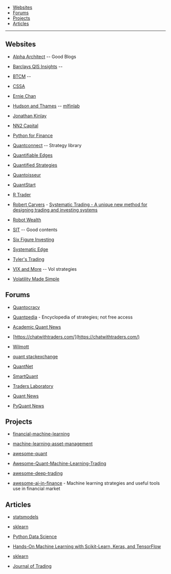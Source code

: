 * [Websites](#websites)
* [Forums](#forums)
* [Projects](#projects)
* [Articles](#articles)

- - -

## Websites

* [Alpha Architect](https://alphaarchitect.com/blog/) -- Good Blogs

* [Barclays QIS Insights](https://indices.barclays/IM/21/en/indices/static/our-insights.app) --

* [BTCM](https://btcm.co/tag/blog/) --

* [CSSA](https://cssanalytics.wordpress.com/)

* [Ernie Chan](https://epchan.blogspot.com/)

* [Hudson and Thames](https://hudsonthames.org/research/) -- [mlfinlab](https://github.com/hudson-and-thames/mlfinlab)

* [Jonathan Kinlay](http://jonathankinlay.com/)

* [NN2 Capital](http://blog.harbourfronts.com/)

* [Python for Finance](https://www.pythonforfinance.net/)

* [Quantconnect](https://www.quantconnect.com/tutorials/strategy-library/strategy-library) -- Strategy library

* [Quantifiable Edges](https://quantifiableedges.com/blog/)

* [Quantified Strategies](http://www.quantifiedstrategies.com/)

* [Quantoisseur](https://quantoisseur.com/)

* [QuantStart](https://www.quantstart.com/articles/)

* [R Trader](https://www.thertrader.com/)

* [Robert Carvers](https://qoppac.blogspot.com/) - [Systematic Trading - A unique new method for designing trading and investing systems](https://www.amazon.com/Systematic-Trading-designing-trading-investing/dp/0857194453)

* [Robot Wealth](https://robotwealth.com/blog/)

* [SIT](https://systematicinvestor.wordpress.com/) -- Good contents

* [Six Figure Investing](https://sixfigureinvesting.com/)

* [Systematic Edge](https://systematicedge.wordpress.com/)

* [Tyler's Trading](http://tylerstrading.blogspot.com/)

* [VIX and More](http://vixandmore.blogspot.com/) -- Vol strategies

* [Volatility Made Simple](http://volatilitymadesimple.com/)

## Forums

* [Quantocracy](https://quantocracy.com/)

* [Quantpedia](https://quantpedia.com/) - Encyclopedia of strategies; not free access

* [Academic Quant News](https://www.academic-quant-news.com/)

* [https://chatwithtraders.com/](https://chatwithtraders.com/)

* [Wilmott](https://forum.wilmott.com/)

* [quant stackexchange](https://quant.stackexchange.com/)

* [QuantNet](https://quantnet.com/forum/)

* [SmartQuant](http://www.smartquant.com/forums/)

* [Traders Laboratory](http://www.traderslaboratory.com/forums/)

* [Quant News](https://www.quantnews.com/)

* [PyQuant News](http://pyquantnews.com/)


## Projects

* [financial-machine-learning](https://github.com/firmai/financial-machine-learning)

* [machine-learning-asset-management](https://github.com/firmai/machine-learning-asset-management)

* [awesome-quant](https://github.com/wilsonfreitas/awesome-quant)

* [Awesome-Quant-Machine-Learning-Trading](https://github.com/grananqvist/Awesome-Quant-Machine-Learning-Trading)

* [awesome-deep-trading](https://github.com/cbailes/awesome-deep-trading)

* [awesome-ai-in-finance](https://github.com/georgezouq/awesome-ai-in-finance) - Machine learning strategies and useful tools use in financial market


## Articles

* [statsmodels](https://www.statsmodels.org/stable/index.html)

* [sklearn](https://scikit-learn.org/stable/index.html)

* [Python Data Science](https://jakevdp.github.io/PythonDataScienceHandbook/)

* [Hands-On Machine Learning with Scikit-Learn, Keras, and TensorFlow](https://www.amazon.com/Hands-Machine-Learning-Scikit-Learn-TensorFlow/dp/1492032646)

* [sklearn](https://www.analyticsvidhya.com/blog/2020/01/build-your-first-machine-learning-pipeline-using-scikit-learn/)

* [Journal of Trading](https://jot.pm-research.com/)
